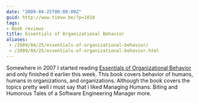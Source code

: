```yaml
---
date: "2009-04-25T00:00:00Z"
guid: http://www.timvw.be/?p=1010
tags:
- Book reviews
title: Essentials of Organizational Behavior
aliases:
 - /2009/04/25/essentials-of-organizational-behavior/
 - /2009/04/25/essentials-of-organizational-behavior.html
---
```

Somewhere in 2007 I started reading [Essentials of Organizational Behavior](http://www.amazon.com/Essentials-Organizational-Behavior-Stephen-Robbins/dp/0136077617/ref=sr_1_2?ie=UTF8&s=books&qid=1240060292&sr=8-2) and only finished it earlier this week. This book covers behavior of humans, humans in organizations, and organizations. Although the book covers the topics pretty well i must say that i liked Managing Humans: Biting and Humorous Tales of a Software Engineering Manager more.
